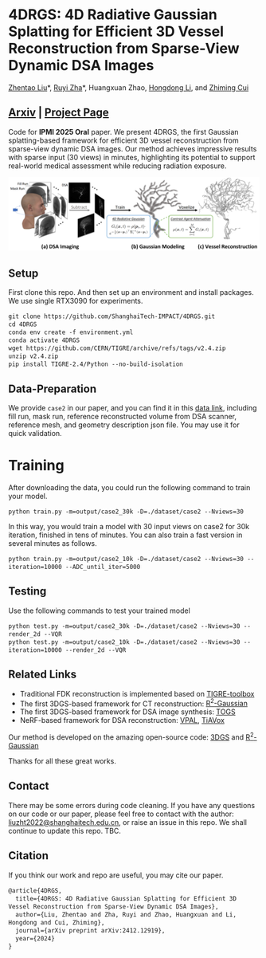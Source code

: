 # 4DRGS: 4D Radiative Gaussian Splatting for Efficient 3D Vessel Reconstruction from Sparse-View Dynamic DSA Images
[Zhentao Liu](https://zhentao-liu.github.io/)\*, [Ruyi Zha](https://ruyi-zha.github.io/)\*, Huangxuan Zhao, [Hongdong Li](https://users.cecs.anu.edu.au/~hongdong/), and [Zhiming Cui](https://shanghaitech-impact.github.io/)

## [Arxiv](https://arxiv.org/abs/2412.12919) | [Project Page](https://shanghaitech-impact.github.io/4DRGS/)

Code for **IPMI 2025 Oral** paper.
We present 4DRGS, the first Gaussian splatting-based framework for efficient 3D vessel reconstruction from sparse-view dynamic DSA images. Our method achieves impressive results with sparse input (30 views) in minutes, highlighting its potential to support real-world medical assessment while reducing radiation exposure.

![](./assest/overview.png)

## Setup
First clone this repo. And then set up an environment and install packages. We use single RTX3090 for experiments.

    git clone https://github.com/ShanghaiTech-IMPACT/4DRGS.git
    cd 4DRGS
    conda env create -f environment.yml
    conda activate 4DRGS
    wget https://github.com/CERN/TIGRE/archive/refs/tags/v2.4.zip
    unzip v2.4.zip
    pip install TIGRE-2.4/Python --no-build-isolation
    
## Data-Preparation
We provide `case2` in our paper, and you can find it in this [data link](https://drive.google.com/drive/folders/1vNnNfgAFzntEOZIhjm3PRMGh-1Vf2GeR?usp=sharing), including fill run, mask run, reference reconstructed volume from DSA scanner, reference mesh, and geometry description json file.
You may use it for quick validation.

# Training
After downloading the data, you could run the following command to train your model.

    python train.py -m=output/case2_30k -D=./dataset/case2 --Nviews=30

In this way, you would train a model with 30 input views on case2 for 30k iteration, finished in tens of minutes. You can also train a fast version in several minutes as follows.

    python train.py -m=output/case2_10k -D=./dataset/case2 --Nviews=30 --iteration=10000 --ADC_until_iter=5000

## Testing
Use the following commands to test your trained model

    python test.py -m=output/case2_30k -D=./dataset/case2 --Nviews=30 --render_2d --VQR
    python test.py -m=output/case2_10k -D=./dataset/case2 --Nviews=30 --iteration=10000 --render_2d --VQR

## Related Links
- Traditional FDK reconstruction is implemented based on [TIGRE-toolbox](https://github.com/CERN/TIGRE)
- The first 3DGS-based framework for CT reconstruction: [R<sup>2</sup>-Gaussian](https://github.com/Ruyi-Zha/r2_gaussian)
- The first 3DGS-based framework for DSA image synthesis: [TOGS](https://github.com/hustvl/TOGS)
- NeRF-based framework for DSA reconstruction: [VPAL](https://arxiv.org/abs/2405.10705), [TiAVox](https://arxiv.org/abs/2309.02318)

Our method is developed on the amazing open-source code: [3DGS](https://github.com/graphdeco-inria/gaussian-splatting) and [R<sup>2</sup>-Gaussian](https://github.com/Ruyi-Zha/r2_gaussian)

Thanks for all these great works.

## Contact
There may be some errors during code cleaning. If you have any questions on our code or our paper, please feel free to contact with the author: liuzht2022@shanghaitech.edu.cn, or raise an issue in this repo. We shall continue to update this repo. TBC.

## Citation
If you think our work and repo are useful, you may cite our paper.

    @article{4DRGS,
      title={4DRGS: 4D Radiative Gaussian Splatting for Efficient 3D Vessel Reconstruction from Sparse-View Dynamic DSA Images},
      author={Liu, Zhentao and Zha, Ruyi and Zhao, Huangxuan and Li, Hongdong and Cui, Zhiming},
      journal={arXiv preprint arXiv:2412.12919},
      year={2024}
    }
